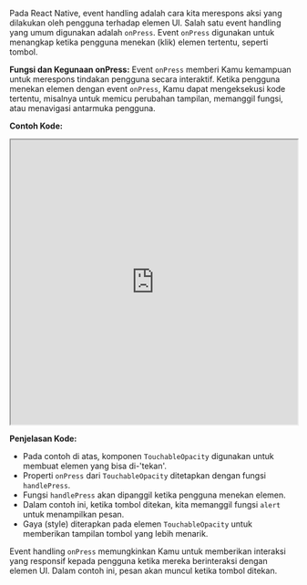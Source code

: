 Pada React Native, event handling adalah cara kita merespons aksi yang dilakukan oleh pengguna terhadap elemen UI. Salah satu event handling yang umum digunakan adalah `onPress`. Event `onPress` digunakan untuk menangkap ketika pengguna menekan (klik) elemen tertentu, seperti tombol.

**Fungsi dan Kegunaan onPress:**
Event `onPress` memberi Kamu kemampuan untuk merespons tindakan pengguna secara interaktif. Ketika pengguna menekan elemen dengan event `onPress`, Kamu dapat mengeksekusi kode tertentu, misalnya untuk memicu perubahan tampilan, memanggil fungsi, atau menavigasi antarmuka pengguna.

**Contoh Kode:**

<iframe src="https://snack.expo.dev/@doltons/handle-onpress" height="500" width="100%"></iframe>

<!-- ```jsx
import { useState, useEffect } from "react";
import { View, Text, Button } from "react-native";

const FunctionalComponentExample = (props) => {
  const [count, setCount] = useState(0);

  const incrementCount = () => setCount(count + 1);

  useEffect(() => {
    console.log("Component did mount");
    return () => {
      console.log("Component will unmount");
    };
  }, []);

  useEffect(() => {
    console.log("Component did update");
  }, [count]);

  return (
    <View>
      <Text>Halo, ini adalah Functional Component!</Text>
      <Text>Count: {count}</Text>
      <Button title="+" onPress={incrementCount} />
    </View>
  );
};

export default FunctionalComponentExample;
``` -->

**Penjelasan Kode:**

- Pada contoh di atas, komponen `TouchableOpacity` digunakan untuk membuat elemen yang bisa di-'tekan'.
- Properti `onPress` dari `TouchableOpacity` ditetapkan dengan fungsi `handlePress`.
- Fungsi `handlePress` akan dipanggil ketika pengguna menekan elemen.
- Dalam contoh ini, ketika tombol ditekan, kita memanggil fungsi `alert` untuk menampilkan pesan.
- Gaya (style) diterapkan pada elemen `TouchableOpacity` untuk memberikan tampilan tombol yang lebih menarik.

Event handling `onPress` memungkinkan Kamu untuk memberikan interaksi yang responsif kepada pengguna ketika mereka berinteraksi dengan elemen UI. Dalam contoh ini, pesan akan muncul ketika tombol ditekan.
